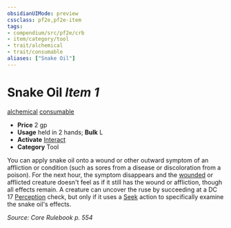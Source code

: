 ```yaml
---
obsidianUIMode: preview
cssclass: pf2e,pf2e-item
tags:
- compendium/src/pf2e/crb
- item/category/tool
- trait/alchemical
- trait/consumable
aliases: ["Snake Oil"]
---
```

# Snake Oil *Item 1*  
[alchemical](../../../Rules/traits/alchemical.md)  [consumable](../../../Rules/traits/consumable.md)  

- **Price** 2 gp
- **Usage** held in 2 hands; **Bulk** L
- **Activate** [Interact](../../../Rules/actions/interact.md)
- **Category** Tool

You can apply snake oil onto a wound or other outward symptom of an affliction or condition (such as sores from a disease or discoloration from a poison). For the next hour, the symptom disappears and the [wounded](../../../Rules/conditions.md#Wounded) or afflicted creature doesn't feel as if it still has the wound or affliction, though all effects remain. A creature can uncover the ruse by succeeding at a DC 17 [Perception](../../skills.md#Perception) check, but only if it uses a [Seek](../../../Rules/actions/seek.md) action to specifically examine the snake oil's effects.

*Source: Core Rulebook p. 554*